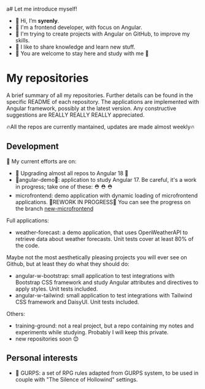 a# Let me introduce myself!

- 👋 Hi, I’m **syrenly**.
- 🌸 I'm a frontend developer, with focus on Angular.
- 🌱 I'm trying to create projects with Angular on GitHub, to improve my skills.
- 🥰 I like to share knowledge and learn new stuff.
- 🤗 You are welcome to stay here and study with me 🤗

# My repositories

A brief summary of all my repositories. Further details can be found in the specific README of each repository. The applications are implemented with Angular framework, possibly at the latest version. Any constructive suggestions are REALLY REALLY REALLY appreciated. 

🔥All the repos are currently mantained, updates are made almost weekly🔥 

## Development

💪 My current efforts are on:
- 🎉 Upgrading almost all repos to Angular 18 🎉
- 🚧angular-demo🚧: application to study Angular 17. Be careful, it's a work in progress; take one of these: ⛑️ ⛑️ ⛑️
- microfrontend: demo application with dynamic loading of microfrontend applications. 🚧REWORK IN PROGRESS🚧 You can see the progress on the branch [new-microfrontend](https://github.com/syrenly/microfrontend/tree/new-microfrontend)

Full applications:
- weather-forecast: a demo application, that uses OpenWeatherAPI to retrieve data about weather forecasts. Unit tests cover at least 80% of the code.

Maybe not the most aesthetically pleasing projects you will ever see on Github, but at least they do what they should do:
- angular-w-bootstrap: small application to test integrations with Bootstrap CSS framework and study Angular attributes and directives to apply styles. Unit tests included.
- angular-w-tailwind: small application to test integrations with Tailwind CSS framework and DaisyUI. Unit tests included.

Others:
- training-ground: not a real project, but a repo containing my notes and experiments while studying. Probably I will keep this private.
- new repositories soon 😊

## Personal interests

- 🎲 GURPS: a set of RPG rules adapted from GURPS system, to be used in couple with "The Silence of Hollowind" settings.
